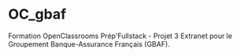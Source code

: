 # OC_gbaf
Formation OpenClassrooms Prép'Fullstack - Projet 3 Extranet pour le Groupement Banque-Assurance Français (GBAF).
